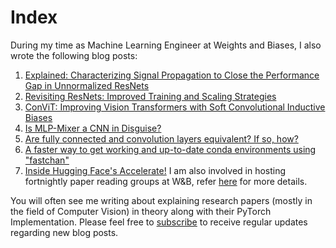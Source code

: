 # Index
During my time as Machine Learning Engineer at Weights and Biases, I also wrote the following blog posts:

1. [Explained: Characterizing Signal Propagation to Close the Performance Gap in Unnormalized ResNets](https://wandb.ai/wandb_fc/pytorch-image-models/reports/Explained-Characterizing-Signal-Propagation-to-Close-the-Performance-Gap-in-Unnormalized-ResNets--Vmlldzo2NDIzNTE)
2. [Revisiting ResNets: Improved Training and Scaling Strategies](https://wandb.ai/wandb_fc/pytorch-image-models/reports/Revisiting-ResNets-Improved-Training-and-Scaling-Strategies--Vmlldzo2NDE3NTM)
3. [ConViT: Improving Vision Transformers with Soft Convolutional Inductive Biases](https://wandb.ai/wandb_fc/pytorch-image-models/reports/ConViT-Improving-Vision-Transformers-with-Soft-Convolutional-Inductive-Biases--Vmlldzo3MjIxMDk?galleryTag=intermediate)
4. [Is MLP-Mixer a CNN in Disguise?](https://wandb.ai/wandb_fc/pytorch-image-models/reports/Is-MLP-Mixer-a-CNN-in-Disguise---Vmlldzo4NDE1MTU?galleryTag=intermediate)
5. [Are fully connected and convolution layers equivalent? If so, how?](https://wandb.ai/wandb_fc/pytorch-image-models/reports/Are-fully-connected-and-convolution-layers-equivalent-If-so-how---Vmlldzo4NDgwNjY)
6. [A faster way to get working and up-to-date conda environments using "fastchan"](https://wandb.ai/wandb_fc/pytorch-image-models/reports/A-faster-way-to-get-working-and-up-to-date-conda-environments-using-fastchan---Vmlldzo2ODIzNzA)
7. [Inside Hugging Face's Accelerate!](https://wandb.ai/wandb_fc/pytorch-image-models/reports/Inside-Hugging-Face-s-Accelerate---Vmlldzo2MzgzNzA)
I am also involved in hosting fortnightly paper reading groups at W&B, refer [here](https://wandb.ai/site/paper-reading-group) for more details. 

You will often see me writing about explaining research papers (mostly in the field of Computer Vision) in theory along with their PyTorch Implementation. Please feel free to [subscribe](https://amaarora.github.io/subscribe) to receive regular updates regarding new blog posts.